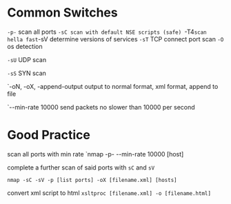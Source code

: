 # Common Switches
`-p-`
scan all ports
`-sC
scan with default NSE scripts (safe)
`-T4`
scan hella fast
`-sV
determine versions of services
`-sT`
TCP connect port scan
`-O`
os detection

`-sU`
UDP scan

`-sS`
SYN scan

`-oN, -oX, -append-output
output to normal format, xml format, append to file

`--min-rate 10000
send packets no slower than 10000 per second

# Good Practice
scan all ports with min rate
`nmap -p- --min-rate 10000 [host]

complete a further scan of said ports with `sC` and `sV`

`nmap -sC -sV -p [list ports] -oX [filename.xml] [hosts]`

convert xml script to html
`xsltproc [filename.xml] -o [filename.html]`

